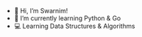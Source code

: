 - 👋 Hi, I’m Swarnim!
- 🌱 I’m currently learning Python & Go
- 💻 Learning Data Structures & Algorithms

<!---
swarnimcodes/swarnimcodes is a ✨ special ✨ repository because its `README.md` (this file) appears on your GitHub profile.
You can click the Preview link to take a look at your changes.
--->
